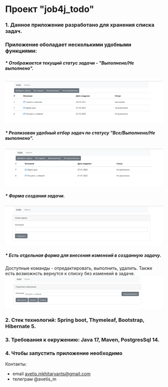 # Проект "job4j_todo"

### 1. Данное приложение разработано для хранения списка задач. 
### Приложение оболадает несколькими удобными функциями:

##### * Отображается текущий статус задачи - "Выполнено/Не выполнено".

<img src="data/Список задач.png"/>

##### * Реализован удобный отбор задач по статусу "Все/Выполнено/Не выполнено".

<img src="data/Не выполненные.png"/>

##### * Форма создания задачи.

<img src="data/Создание задачи.png"/>

##### * Есть отдельная форма для внесения изменеий в созданную задачу. 
Доступные команды - отредактировать, выполнить, удалить. Также есть возможнсть вернутся к списку без изменеий в задаче.
<img src="data/Редактирование задачи.png"/>

### 2. Стек технологий: Spring boot, Thymeleaf, Bootstrap, Hibernate 5.

### 3. Требования к окружению: Java 17, Maven, PostgresSql 14.

### 4. Чтобы запустить приложение необходимо  

Контакты:
- email    avetis.mkhitaryants@gmail.com
- телеграм @avetis_m
